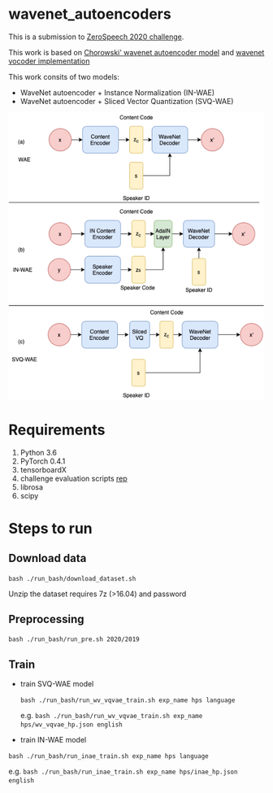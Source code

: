 # wavenet\_autoencoders
This is a submission to [ZeroSpeech 2020 challenge](https://zerospeech.com/2020/results.html).

This work is based on [Chorowski' wavenet autoencoder model](https://arxiv.org/abs/1901.08810) and [wavenet vocoder implementation](https://github.com/r9y9/wavenet_vocoder)

This work consits of two models: 
 * WaveNet autoencoder + Instance Normalization (IN-WAE)
 * WaveNet autoencoder + Sliced Vector Quantization (SVQ-WAE)
 
![Model](AE.png)

# Requirements
 1. Python 3.6
 2. PyTorch 0.4.1
 3. tensorboardX
 4. challenge evaluation scripts [rep](https://github.com/bootphon/zerospeech2020)
 5. librosa
 6. scipy

# Steps to run

## Download data
`bash ./run_bash/download_dataset.sh`

Unzip the dataset requires 7z (>16.04) and password

## Preprocessing
`bash ./run_bash/run_pre.sh 2020/2019`

## Train
 * train SVQ-WAE model
    
    `bash ./run_bash/run_wv_vqvae_train.sh exp_name hps language`
    
    e.g. `bash ./run_bash/run_wv_vqvae_train.sh exp_name hps/wv_vqvae_hp.json english`
 
 * train IN-WAE model
 
  `bash ./run_bash/run_inae_train.sh exp_name hps language`
 
  e.g. `bash ./run_bash/run_inae_train.sh exp_name hps/inae_hp.json english`

